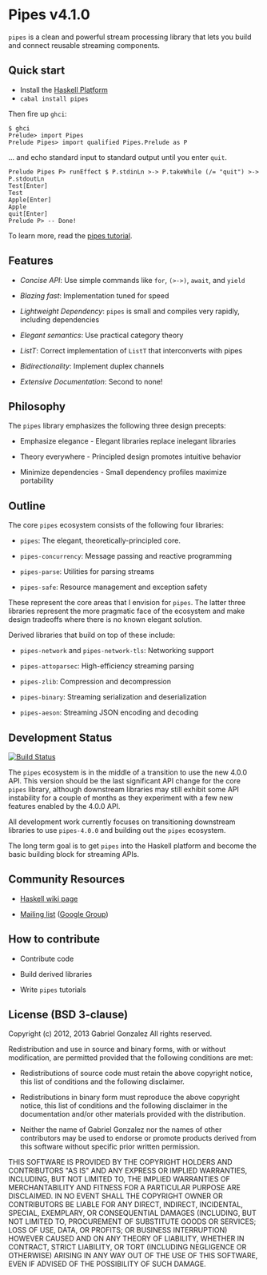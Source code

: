 # Pipes v4.1.0

`pipes` is a clean and powerful stream processing library that lets you build
and connect reusable streaming components.

## Quick start

* Install the [Haskell Platform](http://www.haskell.org/platform/)
* `cabal install pipes`

Then fire up `ghci`:

    $ ghci
    Prelude> import Pipes
    Prelude Pipes> import qualified Pipes.Prelude as P

... and echo standard input to standard output until you enter `quit`.

    Prelude Pipes P> runEffect $ P.stdinLn >-> P.takeWhile (/= "quit") >-> P.stdoutLn
    Test[Enter]
    Test
    Apple[Enter]
    Apple
    quit[Enter]
    Prelude P> -- Done!

To learn more, read the
[pipes tutorial](http://hackage.haskell.org/packages/archive/pipes/4.0.0/doc/html/Pipes-Tutorial.html).

## Features

* *Concise API*: Use simple commands like `for`, `(>->)`, `await`, and `yield`

* *Blazing fast*: Implementation tuned for speed

* *Lightweight Dependency*: `pipes` is small and compiles very rapidly,
  including dependencies

* *Elegant semantics*: Use practical category theory

* *ListT*: Correct implementation of `ListT` that interconverts with pipes

* *Bidirectionality*: Implement duplex channels

* *Extensive Documentation*: Second to none!

## Philosophy

The `pipes` library emphasizes the following three design precepts:

* Emphasize elegance - Elegant libraries replace inelegant libraries

* Theory everywhere - Principled design promotes intuitive behavior

* Minimize dependencies - Small dependency profiles maximize portability

## Outline

The core `pipes` ecosystem consists of the following four libraries:

* `pipes`: The elegant, theoretically-principled core.

* `pipes-concurrency`: Message passing and reactive programming

* `pipes-parse`: Utilities for parsing streams

* `pipes-safe`: Resource management and exception safety

These represent the core areas that I envision for `pipes`.  The latter three
libraries represent the more pragmatic face of the ecosystem and make design
tradeoffs where there is no known elegant solution.

Derived libraries that build on top of these include:

* `pipes-network` and `pipes-network-tls`: Networking support

* `pipes-attoparsec`: High-efficiency streaming parsing

* `pipes-zlib`: Compression and decompression

* `pipes-binary`: Streaming serialization and deserialization

* `pipes-aeson`: Streaming JSON encoding and decoding

## Development Status

[![Build Status](https://travis-ci.org/Gabriel439/Haskell-Pipes-Library.png)](https://travis-ci.org/Gabriel439/Haskell-Pipes-Library)

The `pipes` ecosystem is in the middle of a transition to use the new 4.0.0 API.
This version should be the last significant API change for the core `pipes`
library, although downstream libraries may still exhibit some API instability
for a couple of months as they experiment with a few new features enabled by the
4.0.0 API.

All development work currently focuses on transitioning downstream libraries to
use `pipes-4.0.0` and building out the `pipes` ecosystem.

The long term goal is to get `pipes` into the Haskell platform and become the
basic building block for streaming APIs.

## Community Resources

* [Haskell wiki page](http://www.haskell.org/haskellwiki/Pipes)

* [Mailing list](mailto:haskell-pipes@googlegroups.com) ([Google Group](https://groups.google.com/forum/?fromgroups#!forum/haskell-pipes))

## How to contribute

* Contribute code

* Build derived libraries

* Write `pipes` tutorials

## License (BSD 3-clause)

Copyright (c) 2012, 2013 Gabriel Gonzalez
All rights reserved.

Redistribution and use in source and binary forms, with or without modification,
are permitted provided that the following conditions are met:

* Redistributions of source code must retain the above copyright notice, this
  list of conditions and the following disclaimer.

* Redistributions in binary form must reproduce the above copyright notice, this
  list of conditions and the following disclaimer in the documentation and/or
  other materials provided with the distribution.

* Neither the name of Gabriel Gonzalez nor the names of other contributors may
  be used to endorse or promote products derived from this software without
  specific prior written permission.

THIS SOFTWARE IS PROVIDED BY THE COPYRIGHT HOLDERS AND CONTRIBUTORS "AS IS" AND
ANY EXPRESS OR IMPLIED WARRANTIES, INCLUDING, BUT NOT LIMITED TO, THE IMPLIED
WARRANTIES OF MERCHANTABILITY AND FITNESS FOR A PARTICULAR PURPOSE ARE
DISCLAIMED. IN NO EVENT SHALL THE COPYRIGHT OWNER OR CONTRIBUTORS BE LIABLE FOR
ANY DIRECT, INDIRECT, INCIDENTAL, SPECIAL, EXEMPLARY, OR CONSEQUENTIAL DAMAGES
(INCLUDING, BUT NOT LIMITED TO, PROCUREMENT OF SUBSTITUTE GOODS OR SERVICES;
LOSS OF USE, DATA, OR PROFITS; OR BUSINESS INTERRUPTION) HOWEVER CAUSED AND ON
ANY THEORY OF LIABILITY, WHETHER IN CONTRACT, STRICT LIABILITY, OR TORT
(INCLUDING NEGLIGENCE OR OTHERWISE) ARISING IN ANY WAY OUT OF THE USE OF THIS
SOFTWARE, EVEN IF ADVISED OF THE POSSIBILITY OF SUCH DAMAGE.
